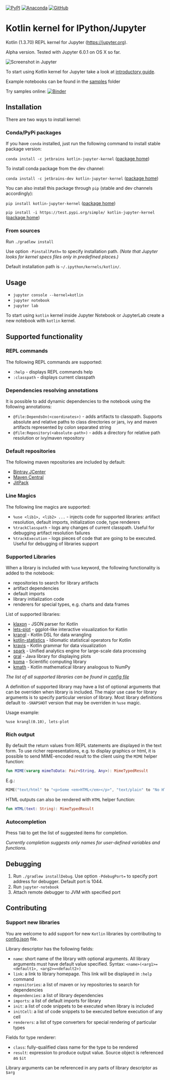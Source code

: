 [![PyPI](https://img.shields.io/pypi/v/kotlin-jupyter-kernel?label=PyPi)](https://pypi.org/project/kotlin-jupyter-kernel/)
[![Anaconda](https://img.shields.io/conda/v/jetbrains/kotlin-jupyter-kernel?label=Anaconda)](https://anaconda.org/jetbrains/kotlin-jupyter-kernel)
[![GitHub](https://img.shields.io/github/license/Kotlin/kotlin-jupyter)](https://www.apache.org/licenses/LICENSE-2.0)

# Kotlin kernel for IPython/Jupyter

Kotlin (1.3.70) REPL kernel for Jupyter (https://jupyter.org).

Alpha version. Tested with Jupyter 6.0.1 on OS X so far.

![Screenshot in Jupyter](./samples/Screenshot.png)

To start using Kotlin kernel for Jupyter take a look at [introductory guide](https://github.com/cheptsov/kotlin-jupyter-demo/blob/master/index.ipynb).

Example notebooks can be found in the [samples](samples) folder

Try samples online: [![Binder](https://mybinder.org/badge_logo.svg)](https://mybinder.org/v2/gh/kotlin/kotlin-jupyter/master?filepath=samples)

## Installation

There are two ways to install kernel:

### Conda/PyPi packages

If you have `conda` installed, just run the following command to install stable package version:
 
`conda install -c jetbrains kotlin-jupyter-kernel` ([package home](https://anaconda.org/jetbrains/kotlin-jupyter-kernel))

To install conda package from the dev channel:

`conda install -c jetbrains-dev kotlin-jupyter-kernel` ([package home](https://anaconda.org/jetbrains-dev/kotlin-jupyter-kernel))

You can also install this package through `pip` (stable and dev channels accordingly):
 
`pip install kotlin-jupyter-kernel` ([package home](https://pypi.org/project/kotlin-jupyter-kernel/))

`pip install -i https://test.pypi.org/simple/ kotlin-jupyter-kernel` ([package home](https://test.pypi.org/project/kotlin-jupyter-kernel/))

### From sources

Run `./gradlew install`

Use option `-PinstallPath=` to specify installation path. *(Note that Jupyter looks for kernel specs files only in predefined places.)*

Default installation path is `~/.ipython/kernels/kotlin/`.

## Usage

- `jupyter console --kernel=kotlin`
- `jupyter notebook`
- `jupyter lab`

To start using `kotlin` kernel inside Jupyter Notebook or JupyterLab create a new notebook with `kotlin` kernel.

## Supported functionality

### REPL commands

The following REPL commands are supported:
 - `:help` - displays REPL commands help
 - `:classpath` - displays current classpath
 
### Dependencies resolving annotations

It is possible to add dynamic dependencies to the notebook using the following annotations:
 - `@file:DependsOn(<coordinates>)` - adds artifacts to classpath. Supports absolute and relative paths to class directories or jars, ivy and maven artifacts represented by colon separated string
 - `@file:Repository(<absolute-path>)` - adds a directory for relative path resolution or ivy/maven repository
 
### Default repositories

The following maven repositories are included by default:
 - [Bintray JCenter](https://jcenter.bintray.com)
 - [Maven Central](https://repo.maven.apache.org/maven2)
 - [JitPack](https://jitpack.io/)

### Line Magics

The following line magics are supported:
 - `%use <lib1>, <lib2> ...` - injects code for supported libraries: artifact resolution, default imports, initialization code, type renderers
 - `%trackClasspath` - logs any changes of current classpath. Useful for debugging artifact resolution failures
 - `%trackExecution` - logs pieces of code that are going to be executed. Useful for debugging of libraries support
 
### Supported Libraries

When a library is included with `%use` keyword, the following functionality is added to the notebook:
 - repositories to search for library artifacts
 - artifact dependencies
 - default imports
 - library initialization code
 - renderers for special types, e.g. charts and data frames 

List of supported libraries:
 - [klaxon](https://github.com/cbeust/klaxon) - JSON parser for Kotlin
 - [lets-plot](https://github.com/JetBrains/lets-plot-kotlin) - ggplot-like interactive visualization for Kotlin
 - [krangl](https://github.com/holgerbrandl/krangl) - Kotlin DSL for data wrangling
 - [kotlin-statistics](https://github.com/thomasnield/kotlin-statistics) - Idiomatic statistical operators for Kotlin
 - [kravis](https://github.com/holgerbrandl/kravis) - Kotlin grammar for data visualization
 - [spark](https://github.com/apache/spark) - Unified analytics engine for large-scale data processing
 - [gral](https://github.com/eseifert/gral) - Java library for displaying plots
 - [koma](https://koma.kyonifer.com/index.html) - Scientific computing library
 - [kmath](https://github.com/mipt-npm/kmath) - Kotlin mathematical library analogous to NumPy

*The list of all supported libraries can be found in [config file](config/config.json)*

A definition of supported library may have a list of optional arguments that can be overriden when library is included.
The major use case for library arguments is to specify particular version of library. Most library definitions default to `-SNAPSHOT` version that may be overriden in `%use` magic.     

Usage example:
```
%use krangl(0.10), lets-plot
```

### Rich output
  
By default the return values from REPL statements are displayed in the text form. To use richer representations, e.g.
 to display graphics or html, it is possible to send MIME-encoded result to the client using the `MIME` helper function: 
```kotlin
fun MIME(vararg mimeToData: Pair<String, Any>): MimeTypedResult 
```
E.g.:
```kotlin
MIME("text/html" to "<p>Some <em>HTML</em></p>", "text/plain" to "No HTML for text clients")

```
HTML outputs can also be rendered with `HTML` helper function:
```kotlin
fun HTML(text: String): MimeTypedResult
```

### Autocompletion

Press `TAB` to get the list of suggested items for completion. 

*Currently completion suggests only names for user-defined variables and functions.* 

## Debugging

1. Run `./gradlew installDebug`. Use option `-PdebugPort=` to specify port address for debugger. Default port is 1044.
2. Run `jupyter-notebook`
3. Attach remote debugger to JVM with specified port 

## Contributing

### Support new libraries

You are welcome to add support for new `Kotlin` libraries by contributing to [config.json](config/config.json) file. 

Library descriptor has the following fields:
- `name`: short name of the library with optional arguments. All library arguments must have default value specified. Syntax: `<name>(<arg1>=<default1>, <arg2>=<default2>)`
- `link`: a link to library homepage. This link will be displayed in `:help` command
- `repositories`: a list of maven or ivy repositories to search for dependencies
- `dependencies`: a list of library dependencies
- `imports`: a list of default imports for library
- `init`: a list of code snippets to be executed when library is included
- `initCell`: a list of code snippets to be executed before execution of any cell
- `renderers`: a list of type converters for special rendering of particular types

Fields for type renderer:
- `class`: fully-qualified class name for the type to be rendered 
- `result`: expression to produce output value. Source object is referenced as `$it`

Library arguments can be referenced in any parts of library descriptor as `$arg`